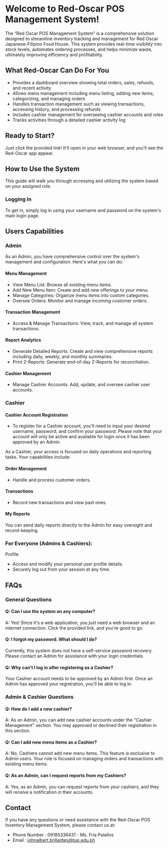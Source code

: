 # Welcome to Red-Oscar POS Management System!
The “Red Oscar POS Management System” is a comprehensive solution designed to streamline inventory tracking and management for Red Oscar Japanese-Filipino Food House. This system provides real-time visibility into stock levels, automates ordering processes, and helps minimize waste, ultimately improving efficiency and profitability. 

## What Red-Oscar Can Do For You
- Provides a dashboard overview showing total orders, sales, refunds, and recent activity
- Allows menu management including menu listing, adding new items, categorizing, and managing orders
- Handles transaction management such as viewing transactions, accessing history, and processing refunds
- Includes cashier management for overseeing cashier accounts and roles
- Tracks activities through a detailed cashier activity log

## Ready to Start?
Just click the provided link! It'll open in your web browser, and you'll see the Red-Oscar app appear.

## How to Use the System
This guide will walk you through accessing and utilizing the system based on your assigned role.

### Logging In
To get in, simply log in using your username and password on the system's main login page.

## Users Capabilities
### Admin 
As an Admin, you have comprehensive control over the system's management and configuration. Here's what you can do:

#### Menu Management
- View Menu List: Browse all existing menu items.
- Add New Menu Item: Create and add new offerings to your menu.
- Manage Categories: Organize menu items into custom categories.
- Oversee Orders: Monitor and manage incoming customer orders.
#### Transaction Management
- Access & Manage Transactions: View, track, and manage all system transactions.
#### Report Analytics
- Generate Detailed Reports: Create and view comprehensive reports including daily, weekly, and monthly summaries.
- Print Z-Reports: Generate end-of-day Z-Reports for reconciliation.
#### Cashier Management
- Manage Cashier Accounts: Add, update, and oversee cashier user accounts.
  

### Cashier
#### Cashier Account Registration
- To register for a Cashier account, you'll need to input your desired username, password, and confirm your password. Please note that your account will only be active and available for login once it has been approved by an Admin.

As a Cashier, your access is focused on daily operations and reporting tasks. Your capabilities include:

#### Order Management
- Handle and process customer orders.

#### Transactions
- Record new transactions and view past ones.

#### My Reports  
You can send daily reports directly to the Admin for easy oversight and record-keeping.


### For Everyone (Admins & Cashiers): 
Profile 
- Access and modify your personal user profile details.
- Securely log out from your session at any time.
  
## FAQs 
### General Questions
#### Q: Can I use the system on any computer?
A: Yes! Since it's a web application, you just need a web browser and an internet connection. Click the provided link, and you're good to go. 

#### Q: I forgot my password. What should I do?
Currently, this system does not have a self-service password recovery. Please contact an Admin for assistance with your login credentials.

#### Q: Why can't I log in after registering as a Cashier?
Your Cashier account needs to be approved by an Admin first. Once an Admin has approved your registration, you'll be able to log in.

### Admin & Cashier Questions
#### Q: How do I add a new cashier?
A: As an Admin, you can add new cashier accounts under the "Cashier Management" section. You may approved or declined their registration in this section.

#### Q: Can I add new menu items as a Cashier?
A: No, Cashiers cannot add new menu items. This feature is exclusive to Admin users. Your role is focused on managing orders and transactions with existing menu items. 

#### Q: As an Admin, can I request reports from my Cashiers?
A: Yes, as an Admin, you can request reports from your cashiers, and they will receive a notification in their accounts.

## Contact 
If you have any questions or need assistance with the Red-Oscar POS Inventory Management System, please contact us at:
- Phone Number : 09185336431 - Ms. Fria Palallos
- Email : johnalbert.brillantes@tup.edu.ph

